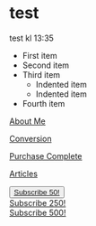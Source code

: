 # test

test kl 13:35


- First item
- Second item
- Third item
    - Indented item
    - Indented item
- Fourth item

[About Me](/read-more)

[Conversion](/thank-you)

[Purchase Complete](/purchase_complete)

[Articles](/articles)

<button><a href="/thank-you" class="sub-link" data-subvalue="50">Subscribe 50!
</a></button>
<br>
<a href="/thank-you" class="sub-link" data-subvalue="250">Subscribe 250!
</a>
<br>
<a href="/thank-you" class="sub-link" data-subvalue="500">Subscribe 500!
</a>
